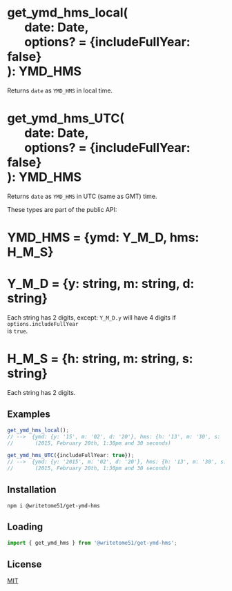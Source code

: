 # get_ymd_hms_local(<br>&nbsp;&nbsp;&nbsp;&nbsp;&nbsp;&nbsp;date: Date,<br>&nbsp;&nbsp;&nbsp;&nbsp;&nbsp;&nbsp;options? = {includeFullYear: false}<br>): YMD_HMS

Returns `date` as `YMD_HMS` in local time.

# get_ymd_hms_UTC(<br>&nbsp;&nbsp;&nbsp;&nbsp;&nbsp;&nbsp;date: Date,<br>&nbsp;&nbsp;&nbsp;&nbsp;&nbsp;&nbsp;options? = {includeFullYear: false}<br>): YMD_HMS

Returns `date` as `YMD_HMS` in UTC (same as GMT) time.

These types are part of the public API:

# YMD_HMS = {ymd: Y_M_D, hms: H_M_S}

# Y_M_D = {y: string, m: string, d: string}
Each string has 2 digits, except: `Y_M_D.y` will have 4 digits if `options.includeFullYear`  
is `true`.

# H_M_S = {h: string, m: string, s: string}
Each string has 2 digits.








## Examples
```ts
get_ymd_hms_local();
// -->  {ymd: {y: '15', m: '02', d: '20'}, hms: {h: '13', m: '30', s: '30'}}
//       (2015, February 20th, 1:30pm and 30 seconds)

get_ymd_hms_UTC({includeFullYear: true});
// -->  {ymd: {y: '2015', m: '02', d: '20'}, hms: {h: '13', m: '30', s: '30'}}
//       (2015, February 20th, 1:30pm and 30 seconds)
```

## Installation

`npm i @writetome51/get-ymd-hms`

## Loading
```ts
import { get_ymd_hms } from '@writetome51/get-ymd-hms';
```

## License
[MIT](https://choosealicense.com/licenses/mit/)
